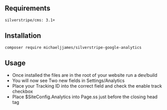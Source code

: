 ## Requirements

	silverstripe/cms: 3.1+

## Installation

	composer require michaeljjames/silverstripe-google-analytics
	
## Usage

* Once installed the files are in the root of your website run a dev/build
* You will now see Two new fields in Settings/Analytics
* Place your Tracking ID into the correct field and check the enable track checkbox
* Place $SiteConfig.Analytics into Page.ss just before the closing head tag
